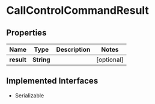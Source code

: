 

# CallControlCommandResult

## Properties

Name | Type | Description | Notes
------------ | ------------- | ------------- | -------------
**result** | **String** |  |  [optional]


## Implemented Interfaces

* Serializable


